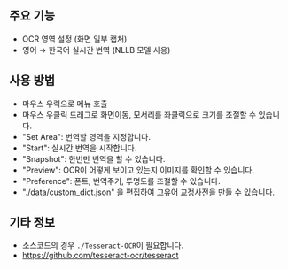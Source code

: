 ## 주요 기능

- OCR 영역 설정 (화면 일부 캡처)
- 영어 → 한국어 실시간 번역 (NLLB 모델 사용)

## 사용 방법

- 마우스 우릭으로 메뉴 호출
- 마우스 우클릭 드래그로 화면이동, 모서리를 좌클릭으로 크기를 조절할 수 있습니다.
- "Set Area": 번역할 영역을 지정합니다.
- "Start": 실시간 번역을 시작합니다.
- "Snapshot": 한번만 번역을 할 수 있습니다.
- "Preview": OCR이 어떻게 보이고 있는지 이미지를 확인할 수 있습니다.
- "Preference": 폰트, 번역주기, 투명도를 조절할 수 있습니다.
- "./data/custom_dict.json" 을 편집하여 고유어 교정사전을 만들 수 있습니다.


## 기타 정보

- 소스코드의 경우 `./Tesseract-OCR`이 필요합니다.
- https://github.com/tesseract-ocr/tesseract
